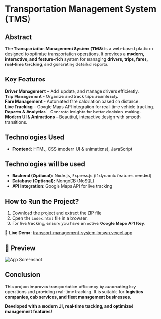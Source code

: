 #  Transportation Management System (TMS)

##  Abstract
The **Transportation Management System (TMS)** is a web-based platform designed to optimize transportation operations. It provides a **modern, interactive, and feature-rich** system for managing **drivers, trips, fares, real-time tracking**, and generating detailed reports.

##  Key Features
 **Driver Management** – Add, update, and manage drivers efficiently.  
 **Trip Management** – Organize and track trips seamlessly.  
 **Fare Management** – Automated fare calculation based on distance.  
 **Live Tracking** – Google Maps API integration for real-time vehicle tracking.  
 **Reports & Analytics** – Generate insights for better decision-making.  
 **Modern UI & Animations** – Beautiful, interactive design with smooth transitions.  

##  Technologies Used
- **Frontend:** HTML, CSS (modern UI & animations), JavaScript 
##  Technologies will be used 
- **Backend (Optional):** Node.js, Express.js (if dynamic features needed)  
- **Database (Optional):** MongoDB (NoSQL)
- **API Integration:** Google Maps API for live tracking  

##  How to Run the Project?
1. Download the project and extract the ZIP file.  
2. Open the `index.html` file in a browser.  
3. For live tracking, ensure you have an active **Google Maps API Key**.  

🔗 **Live Demo**: [transport-management-system-brown.vercel.app](https://transport-management-system-brown.vercel.app/)  

## 📸 Preview
![App Screenshot](screenshot.png)

##  Conclusion
This project improves transportation efficiency by automating key operations and providing real-time tracking. It is suitable for **logistics companies, cab services, and fleet management businesses.**  

 **Developed with a modern UI, real-time tracking, and optimized management features!**  

